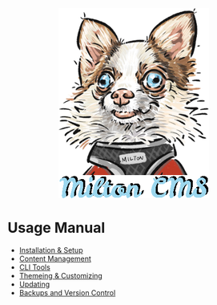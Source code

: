 <p align="center">
	<img src="images/milton.png" />
</p>

# Usage Manual

 - [Installation & Setup](Installation.md)
 - [Content Management](ContentManagement.md)
 - [CLI Tools](CLITools.md)
 - [Themeing & Customizing](ThemeBuilding.md)
 - [Updating](Updating.md)
 - [Backups and Version Control](VersionControl.md)